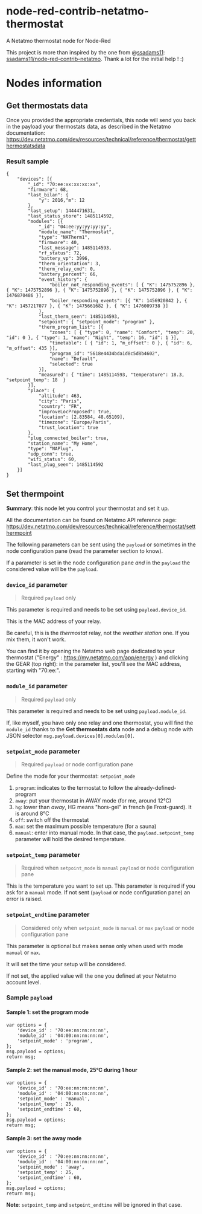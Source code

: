 # node-red-contrib-netatmo-thermostat
A Netatmo thermostat node for Node-Red

This project is more than inspired by the one from @[ssadams11](https://github.com/ssadams11): [ssadams11/node-red-contrib-netatmo](https://github.com/ssadams11/node-red-contrib-netatmo). Thank a lot for the initial help ! :)



# Nodes information

## Get thermostats data

Once you provided the appropriate credentials, this node will send you back in the payload your thermostats data, as described in the Netatmo documentation: https://dev.netatmo.com/dev/resources/technical/reference/thermostat/getthermostatsdata

### Result sample
```
{
	"devices": [{
		"_id": "70:ee:xx:xx:xx:xx",
		"firmware": 68,
		"last_bilan": {
			"y": 2016,"m": 12
		},
		"last_setup": 1444471631,
		"last_status_store": 1485114592,
		"modules": [{
			"_id": "04:ee:yy:yy:yy:yy",
			"module_name": "Thermostat",
			"type": "NATherm1",
			"firmware": 40,
			"last_message": 1485114593,
			"rf_status": 72,
			"battery_vp": 3996,
			"therm_orientation": 3,
			"therm_relay_cmd": 0,
			"battery_percent": 66,
			"event_history": {
				"boiler_not_responding_events": [ { "K": 1475752896 }, { "K": 1475752896 }, { "K": 1475752896 }, { "K": 1475752896 }, { "K": 1476870486 }],
				"boiler_responding_events": [{ "K": 1456920842 }, { "K": 1457217077 }, { "K": 1475661682 }, { "K": 1476009738 }]
			},
			"last_therm_seen": 1485114593,
			"setpoint": { "setpoint_mode": "program" },
			"therm_program_list": [{
				"zones": [ { "type": 0, "name": "Comfort", "temp": 20, "id": 0 }, { "type": 1, "name": "Night",	"temp": 16, "id": 1 }],
				"timetable": [ { "id": 1, "m_offset": 0 }, { "id": 6, "m_offset": 435 }],
				"program_id": "5618e4434bda1d8c5d8b4602",
				"name": "Default",
				"selected": true
			}],
			"measured": { "time": 1485114593, "temperature": 18.3, "setpoint_temp": 18 	}
		}],
		"place": {
			"altitude": 463,
			"city": "Paris",
			"country": "FR",
			"improveLocProposed": true,
			"location": [2.83584, 48.65109],
			"timezone": "Europe/Paris",
			"trust_location": true
		},
		"plug_connected_boiler": true,
		"station_name": "My Home",
		"type": "NAPlug",
		"udp_conn": true,
		"wifi_status": 60,
		"last_plug_seen": 1485114592
	}]
}
```


## Set thermpoint

 **Summary**: this node let you control your thermostat and set it up.


All the documentation can be found on Netatmo API reference page: https://dev.netatmo.com/dev/resources/technical/reference/thermostat/setthermpoint


The following parameters can be sent using the ```payload``` or sometimes in the node configuration pane (read the parameter section to know).

If a parameter is set in the node configuration pane *and* in the ```payload``` the considered value will be the ```payload```.

### ```device_id``` parameter
> Required
> ```payload``` only

This parameter is required and needs to be set using ```payload.device_id```.

This is the MAC address of your relay.

Be careful, this is the *thermostat* relay, not the *weather station* one. If you mix them, it won't work.

You can find it by opening the Netatmo web page dedicated to your thermostat ("Energy" : https://my.netatmo.com/app/energy ) and clicking the GEAR (top right): in the parameter list, you'll see the MAC address, starting with "70:ee:".


### ```module_id``` parameter
> Required
> ```payload``` only

This parameter is required and needs to be set using ```payload.module_id```.

If, like myself, you have only one relay and one thermostat, you will find the ```module_id``` thanks to the **Get thermostats data** node and a debug node with JSON selector ```msg.payload.devices[0].modules[0]```.


### ```setpoint_mode``` parameter
> Required
> ```payload``` or node configuration pane

Define the mode for your thermostat: ```setpoint_mode```

1. ```program```: indicates to the termostat to follow the already-defined-program
2. ```away```: put your thermostat in AWAY mode (for me, around 12°C)
3. ```hg```: lower than *away*, HG means "hors-gel" in french (ie Frost-guard). It is around 8°C
4. ```off```: switch off the thermostat
5. ```max```: set the maximum possible temperature (for a sauna)
6. ```manual```: enter into manual mode. In that case, the ```payload.setpoint_temp``` parameter will hold the desired temperature.


### ```setpoint_temp``` parameter
> Required when ```setpoint_mode``` is ```manual```
> ```payload``` or node configuration pane

This is the temperature you want to set up. This parameter is required if you ask for a ```manual``` mode. If not sent (```payload``` or node configuration pane) an error is raised.

### ```setpoint_endtime``` parameter

> Considered only when ```setpoint_mode``` is ```manual``` or ```max```
> ```payload``` or node configuration pane

This parameter is optional but makes sense only when used with mode ```manual``` or ```max```.

It will set the time your setup will be considered.

If not set, the applied value will the one you defined at your Netatmo account level.


### Sample ```payload```

#### Sample 1: set the program mode
```
var options = {
    'device_id' : '70:ee:nn:nn:nn:nn',
    'module_id' : '04:00:nn:nn:nn:nn',
    'setpoint_mode' : 'program',
};
msg.payload = options;
return msg;
```

#### Sample 2: set the manual mode, 25°C during 1 hour
```
var options = {
	'device_id' : '70:ee:nn:nn:nn:nn',
	'module_id' : '04:00:nn:nn:nn:nn',
	'setpoint_mode' : 'manual',
	'setpoint_temp' : 25,
	'setpoint_endtime' : 60,
};
msg.payload = options;
return msg;
```


#### Sample 3: set the away mode
```
var options = {
	'device_id' : '70:ee:nn:nn:nn:nn',
	'module_id' : '04:00:nn:nn:nn:nn',
	'setpoint_mode' : 'away',
	'setpoint_temp' : 25,
	'setpoint_endtime' : 60,
};
msg.payload = options;
return msg;
```


**Note**: ```setpoint_temp``` and ```setpoint_endtime``` will be ignored in that case.
